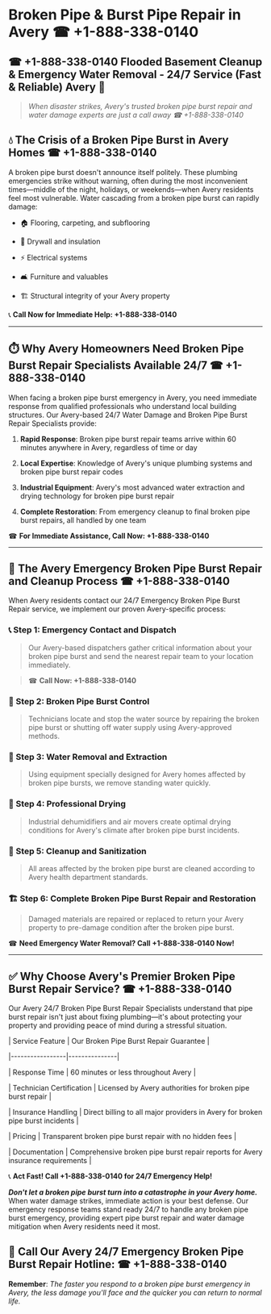 # Broken Pipe & Burst Pipe Repair in Avery ☎ +1-888-338-0140  
## ☎ +1-888-338-0140 Flooded Basement Cleanup & Emergency Water Removal - 24/7 Service (Fast & Reliable) Avery 🚨  

> *When disaster strikes, Avery's trusted broken pipe burst repair and water damage experts are just a call away ☎ +1-888-338-0140*  

## 💧 The Crisis of a Broken Pipe Burst in Avery Homes ☎ +1-888-338-0140  

A broken pipe burst doesn't announce itself politely. These plumbing emergencies strike without warning, often during the most inconvenient times—middle of the night, holidays, or weekends—when Avery residents feel most vulnerable. Water cascading from a broken pipe burst can rapidly damage:  

* 🏠 Flooring, carpeting, and subflooring  
* 🧱 Drywall and insulation  
* ⚡ Electrical systems  
* 🛋️ Furniture and valuables  
* 🏗️ Structural integrity of your Avery property  

📞 **Call Now for Immediate Help: +1-888-338-0140**  

---  

## ⏱️ Why Avery Homeowners Need Broken Pipe Burst Repair Specialists Available 24/7 ☎ +1-888-338-0140  

When facing a broken pipe burst emergency in Avery, you need immediate response from qualified professionals who understand local building structures. Our Avery-based 24/7 Water Damage and Broken Pipe Burst Repair Specialists provide:  

1. **Rapid Response**: Broken pipe burst repair teams arrive within 60 minutes anywhere in Avery, regardless of time or day  
2. **Local Expertise**: Knowledge of Avery's unique plumbing systems and broken pipe burst repair codes  
3. **Industrial Equipment**: Avery's most advanced water extraction and drying technology for broken pipe burst repair  
4. **Complete Restoration**: From emergency cleanup to final broken pipe burst repairs, all handled by one team  

☎ **For Immediate Assistance, Call Now: +1-888-338-0140**  

---  

## 🔧 The Avery Emergency Broken Pipe Burst Repair and Cleanup Process ☎ +1-888-338-0140  

When Avery residents contact our 24/7 Emergency Broken Pipe Burst Repair service, we implement our proven Avery-specific process:  

### 📞 Step 1: Emergency Contact and Dispatch  
> Our Avery-based dispatchers gather critical information about your broken pipe burst and send the nearest repair team to your location immediately.  
> ☎ **Call Now: +1-888-338-0140**  

### 🚿 Step 2: Broken Pipe Burst Control  
> Technicians locate and stop the water source by repairing the broken pipe burst or shutting off water supply using Avery-approved methods.  

### 🌊 Step 3: Water Removal and Extraction  
> Using equipment specially designed for Avery homes affected by broken pipe bursts, we remove standing water quickly.  

### 💨 Step 4: Professional Drying  
> Industrial dehumidifiers and air movers create optimal drying conditions for Avery's climate after broken pipe burst incidents.  

### 🧼 Step 5: Cleanup and Sanitization  
> All areas affected by the broken pipe burst are cleaned according to Avery health department standards.  

### 🏗️ Step 6: Complete Broken Pipe Burst Repair and Restoration  
> Damaged materials are repaired or replaced to return your Avery property to pre-damage condition after the broken pipe burst.  

☎ **Need Emergency Water Removal? Call +1-888-338-0140 Now!**  

---  

## ✅ Why Choose Avery's Premier Broken Pipe Burst Repair Service? ☎ +1-888-338-0140  

Our Avery 24/7 Broken Pipe Burst Repair Specialists understand that pipe burst repair isn't just about fixing plumbing—it's about protecting your property and providing peace of mind during a stressful situation.  

| Service Feature | Our Broken Pipe Burst Repair Guarantee |  
|-----------------|---------------|  
| Response Time | 60 minutes or less throughout Avery |  
| Technician Certification | Licensed by Avery authorities for broken pipe burst repair |  
| Insurance Handling | Direct billing to all major providers in Avery for broken pipe burst incidents |  
| Pricing | Transparent broken pipe burst repair with no hidden fees |  
| Documentation | Comprehensive broken pipe burst repair reports for Avery insurance requirements |  

📞 **Act Fast! Call +1-888-338-0140 for 24/7 Emergency Help!**  

***Don't let a broken pipe burst turn into a catastrophe in your Avery home.*** When water damage strikes, immediate action is your best defense. Our emergency response teams stand ready 24/7 to handle any broken pipe burst emergency, providing expert pipe burst repair and water damage mitigation when Avery residents need it most.  

## 📱 Call Our Avery 24/7 Emergency Broken Pipe Burst Repair Hotline: ☎ +1-888-338-0140  

**Remember**: *The faster you respond to a broken pipe burst emergency in Avery, the less damage you'll face and the quicker you can return to normal life.*